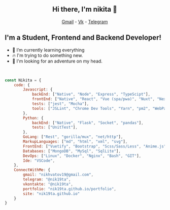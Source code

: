 <h2 align="center">Hi there, I'm nikita 👋</h2>

<p align="center">
  <a href="mailto:nikhvatov19@gmail.com">Gmail</a> -
  <a href="https://vk.com/nik19ta">Vk</a> -
  <a href="https://t.me/nik19ta">Telegram</a> 
</p>

## I'm a Student, Frontend and Backend Developer!

- 🌱 I’m currently learning everything 
- 🔥 I'm trying to do something new. 
- 🤯 I'm looking for an adventure on my head.


<br />

```js
const Nikita = {
    code: {
        Javascript: {
            backEnd: ["Native", "Node", "Express", "TypeScipt"],
            frontEnd: ["Native", "React", "Vue (spa/pwa)", "Nuxt", "Next", "React Native", "nunchucks"],
            tests: ["jest", "Mocha"],
            tools: ["JSLint", "Chrome Dev Tools", "Yarn", "pm2", "WebPack"]
        },
        Python: {
            backEnd: ["Native", "Flask", "Socket", "pandas"],
            tests: ["UnitTest"],
        },
        GoLang: ["Rest", "gorilla/mux", "net/http"],
        MarkupLanguages: ["md", "html", "xml", "svg"],
        FrontEnd: ["Vuetify", "Bootstrap", "Scss/Sass/Less", "Anime.js", "Animate.css"],
        Databases: ["MongoDB", "MySql", "SqlLite"],
        DevOps: ["Linux", "Docker", "Nginx", "Bash", "GIT"],
        Ide: "VSCode",
    },
    ConnectWithMe: {
        gmail: "nikhvatov19@gmail.com",
        telegram: "@nik19ta",
        vkontakte: "@nik19ta",
        portfolio: "nik19ta.github.io/portfolio",
        site: "nik19ta.github.io"
    }
}
```
